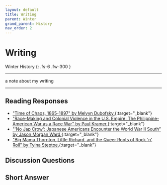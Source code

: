 ```yaml
---
layout: default
title: Writing
parent: Winter
grand_parent: History
nav_order: 2
---
```


# Writing

Winter History
{: .fs-6 .fw-300 }

---

a note about my writing

---

## Reading Responses

- ["Time of Chaos, 1865-1897" by Melvyn Dubofsky.](https://sahana-sarangi.github.io/hahats/docs/history/winter/dubofskyrr.pdf){:target="_blank"}
- ["Race-Making and Colonial Violence in the U.S. Empire: The Philippine-American War as a Race War" by Paul Kramer.](https://sahana-sarangi.github.io/hahats/docs/history/winter/kramerrr.pdf){:target="_blank"}
- ["'No Jap Crow': Japanese Americans Encounter the World War II South” by Jason Morgan Ward.](https://sahana-sarangi.github.io/hahats/docs/history/winter/wardrr.pdf){:target="_blank"}
- ["Big Mama Thornton, Little Richard, and the Queer Roots of Rock 'n' Roll" by Tyina Steptoe.](https://sahana-sarangi.github.io/hahats/docs/history/winter/steptoerr.pdf){:target="_blank"}

## Discussion Questions

## Short Answer
